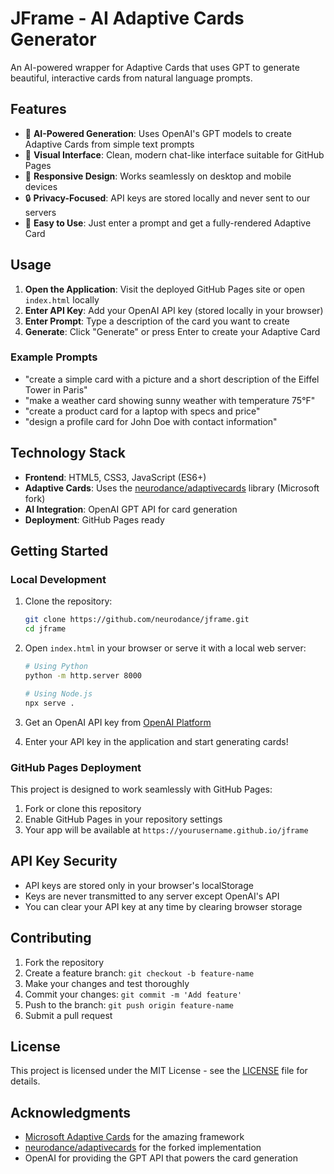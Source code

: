 # JFrame - AI Adaptive Cards Generator

An AI-powered wrapper for Adaptive Cards that uses GPT to generate beautiful, interactive cards from natural language prompts.

## Features

- 🤖 **AI-Powered Generation**: Uses OpenAI's GPT models to create Adaptive Cards from simple text prompts
- 🎨 **Visual Interface**: Clean, modern chat-like interface suitable for GitHub Pages
- 📱 **Responsive Design**: Works seamlessly on desktop and mobile devices
- 🔒 **Privacy-Focused**: API keys are stored locally and never sent to our servers
- 🎯 **Easy to Use**: Just enter a prompt and get a fully-rendered Adaptive Card

## Usage

1. **Open the Application**: Visit the deployed GitHub Pages site or open `index.html` locally
2. **Enter API Key**: Add your OpenAI API key (stored locally in your browser)
3. **Enter Prompt**: Type a description of the card you want to create
4. **Generate**: Click "Generate" or press Enter to create your Adaptive Card

### Example Prompts

- "create a simple card with a picture and a short description of the Eiffel Tower in Paris"
- "make a weather card showing sunny weather with temperature 75°F"
- "create a product card for a laptop with specs and price"
- "design a profile card for John Doe with contact information"

## Technology Stack

- **Frontend**: HTML5, CSS3, JavaScript (ES6+)
- **Adaptive Cards**: Uses the [neurodance/adaptivecards](https://github.com/neurodance/adaptivecards) library (Microsoft fork)
- **AI Integration**: OpenAI GPT API for card generation
- **Deployment**: GitHub Pages ready

## Getting Started

### Local Development

1. Clone the repository:
   ```bash
   git clone https://github.com/neurodance/jframe.git
   cd jframe
   ```

2. Open `index.html` in your browser or serve it with a local web server:
   ```bash
   # Using Python
   python -m http.server 8000
   
   # Using Node.js
   npx serve .
   ```

3. Get an OpenAI API key from [OpenAI Platform](https://platform.openai.com/api-keys)

4. Enter your API key in the application and start generating cards!

### GitHub Pages Deployment

This project is designed to work seamlessly with GitHub Pages:

1. Fork or clone this repository
2. Enable GitHub Pages in your repository settings
3. Your app will be available at `https://yourusername.github.io/jframe`

## API Key Security

- API keys are stored only in your browser's localStorage
- Keys are never transmitted to any server except OpenAI's API
- You can clear your API key at any time by clearing browser storage

## Contributing

1. Fork the repository
2. Create a feature branch: `git checkout -b feature-name`
3. Make your changes and test thoroughly
4. Commit your changes: `git commit -m 'Add feature'`
5. Push to the branch: `git push origin feature-name`
6. Submit a pull request

## License

This project is licensed under the MIT License - see the [LICENSE](LICENSE) file for details.

## Acknowledgments

- [Microsoft Adaptive Cards](https://adaptivecards.io/) for the amazing framework
- [neurodance/adaptivecards](https://github.com/neurodance/adaptivecards) for the forked implementation
- OpenAI for providing the GPT API that powers the card generation
